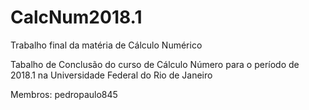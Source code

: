 # CalcNum2018.1
Trabalho final da matéria de Cálculo Numérico 

Tabalho de Conclusão do curso de Cálculo Número para o período de 2018.1 na Universidade Federal do Rio de Janeiro

Membros:
pedropaulo845
